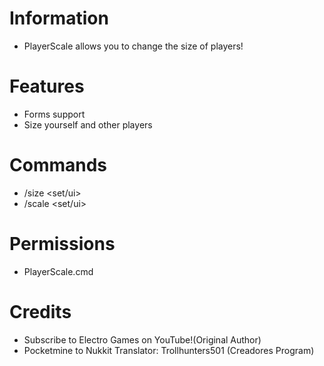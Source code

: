 # Information 
- PlayerScale allows you to change the size of players!
# Features
- Forms support
- Size yourself and other players
# Commands
- /size <set/ui>
- /scale <set/ui>
# Permissions
- PlayerScale.cmd
# Credits
- Subscribe to Electro Games on YouTube!(Original Author)
- Pocketmine to Nukkit Translator: Trollhunters501 (Creadores Program)
